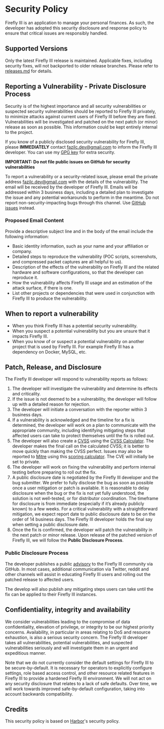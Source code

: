 # Security Policy

Firefly III is an application to manage your personal finances. As such, the developer has adopted this security disclosure and response policy to ensure that critical issues are responsibly handled.

## Supported Versions
Only the latest Firefly III release is maintained. Applicable fixes, including security fixes, will not backported to older release branches. Please refer to [releases.md](https://github.com/firefly-iii/firefly-iii/blob/main/releases.md) for details.

## Reporting a Vulnerability - Private Disclosure Process
Security is of the highest importance and all security vulnerabilities or suspected security vulnerabilities should be reported to Firefly III privately, to minimize attacks against current users of Firefly III before they are fixed. Vulnerabilities will be investigated and patched on the next patch (or minor) release as soon as possible. This information could be kept entirely internal to the project.  

If you know of a publicly disclosed security vulnerability for Firefly III, please **IMMEDIATELY** contact fazilc.dev@gmail.com to inform the Firefly III developer. You can use my [GPG key](https://keybase.io/jc5) for extra security.

**IMPORTANT: Do not file public issues on GitHub for security vulnerabilities**

To report a vulnerability or a security-related issue, please email the private address fazilc.dev@gmail.com with the details of the vulnerability. The email will be received by the developer of Firefly III. Emails will be addressed within 3 business days, including a detailed plan to investigate the issue and any potential workarounds to perform in the meantime. Do not report non-security-impacting bugs through this channel. Use [GitHub issues](https://github.com/firefly-iii/firefly-iii/issues/new/choose) instead.

### Proposed Email Content
Provide a descriptive subject line and in the body of the email include the following information:
* Basic identity information, such as your name and your affiliation or company.
* Detailed steps to reproduce the vulnerability  (POC scripts, screenshots, and compressed packet captures are all helpful to us).
* Description of the effects of the vulnerability on Firefly III and the related hardware and software configurations, so that the developer can reproduce it.
* How the vulnerability affects Firefly III usage and an estimation of the attack surface, if there is one.
* List other projects or dependencies that were used in conjunction with Firefly III to produce the vulnerability.

## When to report a vulnerability
* When you think Firefly III has a potential security vulnerability.
* When you suspect a potential vulnerability but you are unsure that it impacts Firefly III.
* When you know of or suspect a potential vulnerability on another project that is used by Firefly III. For example Firefly III has a dependency on Docker, MySQL, etc.
  
## Patch, Release, and Disclosure
The Firefly III developer will respond to vulnerability reports as follows:
 
1.  The developer will investigate the vulnerability and determine its effects and criticality.
2.  If the issue is not deemed to be a vulnerability, the developer will follow up with a detailed reason for rejection.
3.  The developer will initiate a conversation with the reporter within 3 business days.
4.  If a vulnerability is acknowledged and the timeline for a fix is determined, the developer will work on a plan to communicate with the appropriate community, including identifying mitigating steps that affected users can take to protect themselves until the fix is rolled out.
5.  The developer will also create a [CVSS](https://www.first.org/cvss/specification-document) using the [CVSS Calculator](https://www.first.org/cvss/calculator/3.0). The developer makes the final call on the calculated CVSS; it is better to move quickly than making the CVSS perfect. Issues may also be reported to [Mitre](https://cve.mitre.org/) using this [scoring calculator](https://nvd.nist.gov/vuln-metrics/cvss/v3-calculator). The CVE will initially be set to private.
6.  The developer will work on fixing the vulnerability and perform internal testing before preparing to roll out the fix.
7. A public disclosure date is negotiated by the Firefly III developer and the bug submitter. We prefer to fully disclose the bug as soon as possible once a user mitigation or patch is available. It is reasonable to delay disclosure when the bug or the fix is not yet fully understood, the solution is not well-tested, or for distributor coordination. The timeframe for disclosure is from immediate (especially if it’s already publicly known) to a few weeks. For a critical vulnerability with a straightforward mitigation, we expect report date to public disclosure date to be on the order of 14 business days. The Firefly III developer holds the final say when setting a public disclosure date.
9.  Once the fix is confirmed, the developer will patch the vulnerability in the next patch or minor release. Upon release of the patched version of Firefly III, we will follow the **Public Disclosure Process**.

### Public Disclosure Process
The developer publishes a public [advisory](https://github.com/firefly-iii/firefly-iii/security/advisories) to the Firefly III community via GitHub. In most cases, additional communication via Twitter, reddit and other channels will assist in educating Firefly III users and rolling out the patched release to affected users. 

The develop will also publish any mitigating steps users can take until the fix can be applied to their Firefly III instances.
 
## Confidentiality, integrity and availability
We consider vulnerabilities leading to the compromise of data confidentiality, elevation of privilege, or integrity to be our highest priority concerns. Availability, in particular in areas relating to DoS and resource exhaustion, is also a serious security concern. The Firefly III developer takes all vulnerabilities, potential vulnerabilities, and suspected vulnerabilities seriously and will investigate them in an urgent and expeditious manner.

Note that we do not currently consider the default settings for Firefly III to be secure-by-default. It is necessary for operators to explicitly configure settings, role based access control, and other resource related features in Firefly III to provide a hardened Firefly III environment. We will not act on any security disclosure that relates to a lack of safe defaults. Over time, we will work towards improved safe-by-default configuration, taking into account backwards compatibility.

## Credits

This security policy is based on [Harbor](https://github.com/goharbor/harbor)'s security policy.
